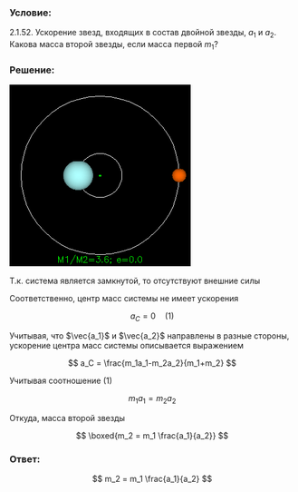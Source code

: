 ###  Условие:

$2.1.52.$ Ускорение звезд, входящих в состав двойной звезды, $a_1$ и $a_2$. Какова масса второй звезды, если масса первой $m_1$?

###  Решение:

![ Анимация движения двойной звезды |320x320, 42%](../../img/2.1.52/two_body_problem.gif)

Т.к. система является замкнутой, то отсутствуют внешние силы

Соответственно, центр масс системы не имеет ускорения

$$
a_C = 0\quad(1)
$$

Учитывая, что $\vec{a_1}$ и $\vec{a_2}$ направлены в разные стороны, ускорение центра масс системы описывается выражением

$$
a_C = \frac{m_1a_1-m_2a_2}{m_1+m_2}
$$

Учитывая соотношение $(1)$

$$
m_1a_1=m_2a_2
$$

Откуда, масса второй звезды

$$
\boxed{m_2 = m_1 \frac{a_1}{a_2}}
$$

###  Ответ:

$$
m_2 = m_1 \frac{a_1}{a_2}
$$